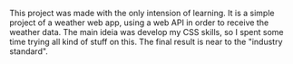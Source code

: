 This project was made with the only intension of learning. It is a simple project of a weather web app, using a web API in order to receive the weather data.
The main ideia was develop my CSS skills, so I spent some time trying all kind of stuff on this. The final result is near to the "industry standard".
